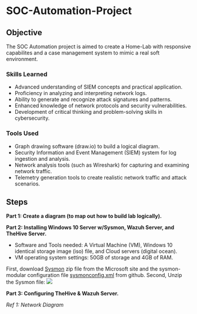 # SOC-Automation-Project

## Objective

The SOC Automation project is aimed to create a Home-Lab with responsive capabilites and a case management system to mimic a real soft environment.

### Skills Learned

- Advanced understanding of SIEM concepts and practical application.
- Proficiency in analyzing and interpreting network logs.
- Ability to generate and recognize attack signatures and patterns.
- Enhanced knowledge of network protocols and security vulnerabilities.
- Development of critical thinking and problem-solving skills in cybersecurity.

### Tools Used

- Graph drawing software (draw.io) to build a logical diagram.
- Security Information and Event Management (SIEM) system for log ingestion and analysis.
- Network analysis tools (such as Wireshark) for capturing and examining network traffic.
- Telemetry generation tools to create realistic network traffic and attack scenarios.

## Steps

<b>Part 1: Create a diagram (to map out how to build lab logically).</b>

<b>Part 2: Installing Windows 10 Server w/Sysmon, Wazuh Server, and TheHive Server.</b>

- Software and Tools needed: A Virtual Machine (VM), Windows 10 identical storage image (iso) file, and Cloud servers (digital ocean).
- VM operating system settings: 50GB of storage and 4GB of RAM.

First, download [Sysmon](https://learn.microsoft.com/en-us/sysinternals/downloads/sysmon) zip file from the Microsoft site and the sysmon-modular configuration file [sysmonconfig.xml](https://github.com/olafhartong/sysmon-modular) from github.
Second, Unzip the Sysmon file: <img src="https://imgur.com/kOKee5K](https://i.imgur.com/kOKee5K.png">


<b>Part 3: Configuring TheHive & Wazuh Server.</b>



*Ref 1: Network Diagram*
